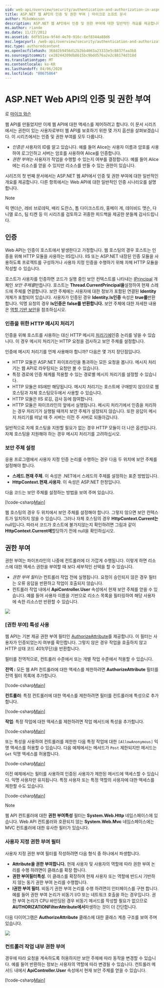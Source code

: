 ```yaml
---
uid: web-api/overview/security/authentication-and-authorization-in-aspnet-web-api
title: ASP.NET 웹 API의 인증 및 권한 부여 | 마이크로 소프트 문서
author: MikeWasson
description: ASP.NET 웹 API에서 인증 및 권한 부여에 대한 일반적인 개요를 제공합니다.
ms.author: riande
ms.date: 11/27/2012
ms.assetid: 6dfb51ea-9f4d-4e70-916c-8ef8344a88d6
msc.legacyurl: /web-api/overview/security/authentication-and-authorization-in-aspnet-web-api
msc.type: authoredcontent
ms.openlocfilehash: 368d2b9456d12b2bb4063a23333e5c8837faa3b8
ms.sourcegitcommit: ce28244209db8615bc9bdd576a2e2c88174d318d
ms.translationtype: MT
ms.contentlocale: ko-KR
ms.lasthandoff: 04/06/2020
ms.locfileid: "80675864"
---
```

# <a name="authentication-and-authorization-in-aspnet-web-api"></a>ASP.NET Web API의 인증 및 권한 부여

로 [마이크 와슨](https://github.com/MikeWasson)

웹 API를 만들었지만 이제 웹 API에 대한 액세스를 제어하려고 합니다. 이 문서 시리즈에서는 권한이 있는 사용자로부터 웹 API를 보호하기 위한 몇 가지 옵션을 살펴보겠습니다. 이 시리즈에서는 인증 및 권한 부여를 모두 다룹니다.

- *인증은* 사용자의 ID를 알고 있습니다. 예를 들어 Alice는 사용자 이름과 암호를 사용하여 로그인하고 서버는 암호를 사용하여 Alice를 인증합니다.
- *권한 부여는* 사용자가 작업을 수행할 수 있는지 여부를 결정합니다. 예를 들어 Alice에는 리소스를 얻을 수 있지만 리소스를 만들 수 있는 권한이 있습니다.

시리즈의 첫 번째 문서에서는 ASP.NET 웹 API에서 인증 및 권한 부여에 대한 일반적인 개요를 제공합니다. 다른 항목에서는 Web API에 대한 일반적인 인증 시나리오를 설명합니다.

> [!NOTE]
> 릭 앤더슨, 레비 브로데릭, 배리 도란스, 톰 다이크스트라, 홍메이 게, 데이비드 맷슨, 다니엘 로스, 팀 티켄 등 이 시리즈를 검토하고 귀중한 피드백을 제공한 분들께 감사드립니다.

## <a name="authentication"></a>인증

Web API는 인증이 호스트에서 발생한다고 가정합니다. 웹 호스팅의 경우 호스트는 인증을 위해 HTTP 모듈을 사용하는 IIS입니다. IIS 또는 ASP.NET 내장된 인증 모듈을 사용하도록 프로젝트를 구성하거나 사용자 지정 인증을 수행하기 위해 자체 HTTP 모듈을 작성할 수 있습니다.

호스트가 사용자를 인증하면 코드가 실행 중인 보안 컨텍스트를 나타내는 [IPrincipal](https://msdn.microsoft.com/library/System.Security.Principal.IPrincipal.aspx) 개체인 *보안 주체를*만듭니다. 호스트는 **Thread.CurrentPrincipal을**설정하여 현재 스레드에 주체를 연결합니다. 보안 주체에는 사용자에 대한 정보가 포함된 연결된 **Identity** 개체가 포함되어 있습니다. 사용자가 인증된 경우 **Identity.Is인증** 속성은 **true를**반환합니다. 익명 요청의 경우 **Is인증은** **false를 반환합니다.** 보안 주체에 대한 자세한 내용은 [역할 기반 보안](https://msdn.microsoft.com/library/shz8h065.aspx)을 참조하십시오.

### <a name="http-message-handlers-for-authentication"></a>인증을 위한 HTTP 메시지 처리기

인증을 위해 호스트를 사용하는 대신 HTTP 메시지 [처리기에](../advanced/http-message-handlers.md)인증 논리를 넣을 수 있습니다. 이 경우 메시지 처리기는 HTTP 요청을 검사하고 보안 주체를 설정합니다.

인증에 메시지 처리기를 언제 사용해야 합니까? 다음은 몇 가지 장단점입니다.

- HTTP 모듈은 ASP.NET 파이프라인을 통과하는 모든 요청을 봅니다. 메시지 처리기는 웹 API로 라우팅되는 요청만 볼 수 있습니다.
- 특정 경로에 인증 체계를 적용할 수 있는 경로별 메시지 처리기를 설정할 수 있습니다.
- HTTP 모듈은 IIS에만 해당됩니다. 메시지 처리기는 호스트에 구애받지 않으므로 웹 호스팅과 자체 호스팅모두에서 사용할 수 있습니다.
- HTTP 모듈은 IIS 로깅, 감사 등에 참여합니다.
- HTTP 모듈은 파이프라인의 앞에서 실행됩니다. 메시지 처리기에서 인증을 처리하는 경우 처리기가 실행될 때까지 보안 주체가 설정되지 않습니다. 또한 응답이 메시지 처리기를 떠날 때 주 서버는 이전 주 서버로 되돌아갑니다.

일반적으로 자체 호스팅을 지원할 필요가 없는 경우 HTTP 모듈이 더 나은 옵션입니다. 자체 호스팅을 지원해야 하는 경우 메시지 처리기를 고려하십시오.

### <a name="setting-the-principal"></a>보안 주체 설정

응용 프로그램에서 사용자 지정 인증 논리를 수행하는 경우 다음 두 위치에 보안 주체를 설정해야 합니다.

- **스레드.현재 주체**. 이 속성은 .NET에서 스레드의 주체를 설정하는 표준 방법입니다.
- **HttpContext.현재.사용자**. 이 속성은 ASP.NET 한정입니다.

다음 코드는 보안 주체를 설정하는 방법을 보여 주며 있습니다.

[!code-csharp[Main](authentication-and-authorization-in-aspnet-web-api/samples/sample1.cs)]

웹 호스팅의 경우 두 위치에서 보안 주체를 설정해야 합니다. 그렇지 않으면 보안 컨텍스트가 일치하지 않을 수 있습니다. 그러나 자체 호스팅의 경우 **HttpContext.Current는** null입니다. 따라서 코드가 호스트에 불가지않는지 확인하려면 그림과 같이 **HttpContext.Current에**할당하기 전에 null을 확인하십시오.

## <a name="authorization"></a>권한 부여

권한 부여는 파이프라인의 나중에 컨트롤러에 더 가깝게 수행됩니다. 이렇게 하면 리소스에 대한 액세스 권한을 부여할 때 보다 세부적인 선택을 할 수 있습니다.

- *권한 부여 필터는* 컨트롤러 작업 전에 실행됩니다. 요청이 승인되지 않은 경우 필터는 오류 응답을 반환하고 작업이 호출되지 않습니다.
- 컨트롤러 작업 내에서 **ApiController.User** 속성에서 현재 보안 주체를 얻을 수 있습니다. 예를 들어 사용자 이름을 기반으로 리소스 목록을 필터링하여 해당 사용자에 속한 리소스만 반환할 수 있습니다.

![](authentication-and-authorization-in-aspnet-web-api/_static/image1.png)

<a id="auth3"></a>
### <a name="using-the-authorize-attribute"></a>[권한 부여] 특성 사용

웹 API는 기본 제공 권한 부여 필터인 [AuthorizeAttribute](https://msdn.microsoft.com/library/system.web.http.authorizeattribute.aspx)를 제공합니다. 이 필터는 사용자가 인증되었는지 여부를 확인합니다. 그렇지 않은 경우 작업을 호출하지 않고 HTTP 상태 코드 401(무단)을 반환합니다.

필터를 전역적으로, 컨트롤러 수준에서 또는 개별 작업 수준에서 적용할 수 있습니다.

**전역 :** 모든 웹 API 컨트롤러에 대한 액세스를 제한하려면 **AuthorizeAttribute** 필터를 전역 필터 목록에 추가합니다.

[!code-csharp[Main](authentication-and-authorization-in-aspnet-web-api/samples/sample2.cs)]

**컨트롤러**: 특정 컨트롤러에 대한 액세스를 제한하려면 필터를 컨트롤러에 특성으로 추가합니다.

[!code-csharp[Main](authentication-and-authorization-in-aspnet-web-api/samples/sample3.cs)]

**작업**: 특정 작업에 대한 액세스를 제한하려면 작업 메서드에 특성을 추가합니다.

[!code-csharp[Main](authentication-and-authorization-in-aspnet-web-api/samples/sample4.cs)]

또는 특성을 사용하여 컨트롤러를 제한한 다음 특정 작업에 대한 `[AllowAnonymous]` 익명 액세스를 허용할 수 있습니다. 다음 예제에서는 메서드가 `Post` 제한되지만 메서드는 `Get` 익명 액세스를 허용합니다.

[!code-csharp[Main](authentication-and-authorization-in-aspnet-web-api/samples/sample5.cs)]

이전 예제에서는 필터를 사용하여 인증된 사용자가 제한된 메서드에 액세스할 수 있습니다. 익명 사용자만 유지됩니다. 특정 사용자 또는 특정 역할의 사용자에 대한 액세스를 제한할 수도 있습니다.

[!code-csharp[Main](authentication-and-authorization-in-aspnet-web-api/samples/sample6.cs)]

> [!NOTE]
> 웹 API 컨트롤러에 대한 **권한 부여특성** 필터는 **System.Web.Http** 네임스페이스에 있습니다. Web API 컨트롤러와 호환되지 않는 **System.Web.Mvc** 네임스페이스에는 MVC 컨트롤러에 대한 유사한 필터가 있습니다.

### <a name="custom-authorization-filters"></a>사용자 지정 권한 부여 필터

사용자 지정 권한 부여 필터를 작성하려면 다음 형식 중 하나에서 파생합니다.

- **Attribute을 권한 부여합니다.** 현재 사용자 및 사용자의 역할에 따라 권한 부여 논리를 수행 하려면이 클래스를 확장 합니다.
- **권한 부여필터특성**. 이 클래스를 확장하여 현재 사용자 또는 역할에 반드시 기반하지 않는 동기 권한 부여 논리를 수행합니다.
- **I권한 부여 필터**. 비동기 권한 부여 논리를 수행 하려면이 인터페이스를 구현 합니다. 예를 들어 권한 부여 논리가 비동기 I/O 또는 네트워크 호출을 하는 경우입니다. 권한 부여 논리가 CPU 바인딩된 경우 비동기 메서드를 작성할 필요가 없으므로 **AUTHORIZATIONFilterAttribute에서**파생하는 것이 더 간단합니다.

다음 다이어그램은 **AuthorizeAttribute** 클래스에 대한 클래스 계층 구조를 보여 주며 있습니다.

![](authentication-and-authorization-in-aspnet-web-api/_static/image2.png)

### <a name="authorization-inside-a-controller-action"></a>컨트롤러 작업 내부 권한 부여

경우에 따라 요청을 계속하도록 허용하지만 보안 주체에 따라 동작을 변경할 수 있습니다. 예를 들어 반환하는 정보는 사용자의 역할에 따라 변경될 수 있습니다. 컨트롤러 메서드 내에서 **ApiController.User** 속성에서 현재 보안 주체를 얻을 수 있습니다.

[!code-csharp[Main](authentication-and-authorization-in-aspnet-web-api/samples/sample7.cs)]
